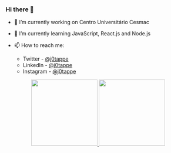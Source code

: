 ### Hi there 👋


- 🔭 I’m currently working on Centro Universitário Cesmac
- 🌱 I’m currently learning JavaScript, React.js and Node.js

- 📫 How to reach me:
    - Twitter - [@j0tappe](https://twitter.com/j0tappe)
    - LinkedIn - [@j0tappe](https://www.linkedin.com/in/j0tappe/)
    - Instagram - [@j0tappe](https://www.instagram.com/j0tappe/)


<div align="center">
  <a href="https://github.com/rogeriofrsouza">
  <img height="180em" src="https://github-readme-stats.vercel.app/api?username=rogeriofrsouza&show_icons=true&theme=tokyonight&include_all_commits=true&count_private=true"/>
  <img height="180em" src="https://github-readme-stats.vercel.app/api/top-langs/?username=rogeriofrsouza&layout=compact&langs_count=7&theme=tokyonight"/>
</div>
<br/>
